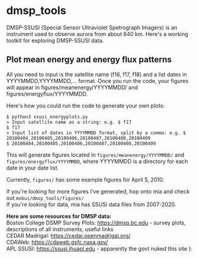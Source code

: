 # dmsp_tools
DMSP-SSUSI (Special Sensor Ultraviolet Spetrograph Imagers) is an instrument used to observe aurora from about 840 km. Here's a working toolkit for exploring DMSP-SSUSI data.

## Plot mean energy and energy flux patterns
All you need to input is the satellite name (f16, f17, f18) and a list dates in YYYYMMDD,YYYYMMDD,... format. Once you run the code, your figures will appear in figures/meanenergy/YYYYMMDD/ and figures/energyflux/YYYYMMDD. 

Here's how you could run the code to generate your own plots:

```
$ python3 ssusi_energyplots.py
> Input satellite name as a string: e.g. $ f17
$ f17
> Input list of dates in YYYYMMDD format, split by a comma: e.g. $ 20100404,20100405,20100406,20100407,20100408,20100409
$ 20100404,20100405,20100406,20100407,20100408,20100409
```

This will generate figures located in `figures/meanenergy/YYYYMMDD/` and `figures/energyflux/YYYYMMDD`, where YYYYMMDD is a directory for each date in your date list.

Currently, `figures/` has some example figures for April 5, 2010.

If you're looking for more figures I've generated, hop onto mia and check out `mxbui/dmsp_tools/figures/` \
If you're looking for data, mia has SSUSI data files from 2007-2020.

**Here are some resources for DMSP data:** \
Boston College DSMP Survey Plots: https://dmsp.bc.edu - survey plots, descriptions of all instruments, useful links \
CEDAR Madrigal: https://cedar.openmadrigal.org/ \
CDAWeb: [https://cdaweb.gsfc.nasa.gov/ ](https://cdaweb.gsfc.nasa.gov/pub/data/dmsp/) \
APL SSUSI:
https://ssusi.jhuapl.edu - apparently the govt nuked this site ): 
